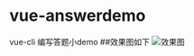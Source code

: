 # vue-answerdemo
vue-cli 编写答题小demo
##效果图如下
![效果图](https://github.com/zeroyul/answerdemo/static/img/giftdemo.gif)
